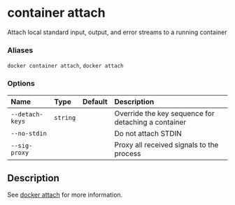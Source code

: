 # container attach

<!---MARKER_GEN_START-->
Attach local standard input, output, and error streams to a running container

### Aliases

`docker container attach`, `docker attach`

### Options

| Name            | Type     | Default | Description                                         |
|:----------------|:---------|:--------|:----------------------------------------------------|
| `--detach-keys` | `string` |         | Override the key sequence for detaching a container |
| `--no-stdin`    |          |         | Do not attach STDIN                                 |
| `--sig-proxy`   |          |         | Proxy all received signals to the process           |


<!---MARKER_GEN_END-->

## Description

See [docker attach](attach.md) for more information.
